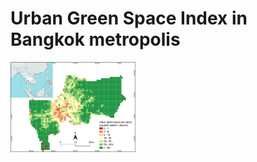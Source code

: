 # Urban Green Space Index in Bangkok metropolis


<img src="/docs/Map-of-UGS-per-capita-in-Bangkok-estimated-from-Sentinel-2-based-green-space-extraction_W640.jpg" alt="" width="200"/> 



